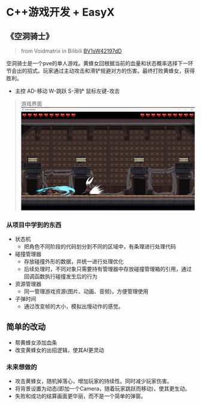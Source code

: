 # C++游戏开发 + EasyX
## 《空洞骑士》

> from Voidmatrix in Bilibili  [BV1sW42197dD](https://www.bilibili.com/video/BV1sW42197dD/?spm_id_from=333.1387.collection.video_card.click&vd_source=3e973ec0e34e920793ed03940c43c111)

空洞骑士是一个pve的单人游戏。黄蜂女回根据当前的血量和状态概率选择下一环节会出的招式。玩家通过主动攻击和滑铲规避对方的伤害。最终打败黄蜂女，获得胜利。

- 主控 AD-移动 W-跳跃 S-滑铲 鼠标左键-攻击

> 游戏界面
![游戏界面](md_resources/1.png "游戏界面-游戏进行时")

### 从项目中学到的东西
- 状态机
    - 把角色不同阶段的代码划分到不同的区域中，有条理进行处理代码
- 碰撞管理器
    - 存放碰撞外形的数据，并统一进行处理优化
    - 后续处理时，不同对象只需要持有管理器中存放碰撞管理箱的引用，通过回调函数执行碰撞发生后的行为
- 资源管理器
    - 同一管理游戏资源(图片、动画、音频)，方便管理使用
- 子弹时间
    - 通过改变帧的大小，模拟出慢动作的感觉。

## 简单的改动
- 帮黄蜂女添加血条
- 改变黄蜂女的出招逻辑，使其AI更灵动

### 未来想做的
- 攻击黄蜂女，随机掉落心，增加玩家的持续性。同时减少玩家伤害。
- 将背景设置为动态(即加一个Camera，随着玩家跳跃而移动)，使其更生动。
- 失败和成功的结算画面更华丽，而不是一个简单的弹窗。